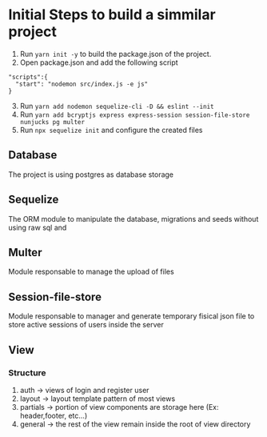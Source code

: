 # Initial Steps to build a simmilar project

1. Run `yarn init -y` to build the package.json of the project.
2. Open package.json and add the following script

```
"scripts":{
  "start": "nodemon src/index.js -e js"
}
```

3. Run `yarn add nodemon sequelize-cli -D && eslint --init`
4. Run `yarn add bcryptjs express express-session session-file-store nunjucks pg multer`
5. Run `npx sequelize init` and configure the created files

## Database

The project is using postgres as database storage

## Sequelize

The ORM module to manipulate the database, migrations and seeds without using raw sql and

## Multer

Module responsable to manage the upload of files

## Session-file-store

Module responsable to manager and generate temporary fisical json file to store active sessions of users inside the server

## View

### Structure

1. auth -> views of login and register user
2. layout -> layout template pattern of most views
3. partials -> portion of view components are storage here (Ex: header,footer, etc...)
4. general -> the rest of the view remain inside the root of view directory
